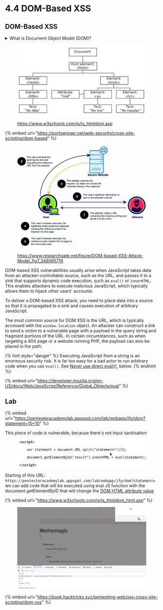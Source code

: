 # 4.4 DOM-Based XSS

## DOM-Based XSS

<details>

<summary>What is Document Object Model (DOM)?</summary>

Document Object Model (DOM) is a programming interface for web documents. It represents the structure of HTML and XML documents as a tree-like model where each node represents a part of the document, such as elements, attributes, and text.

In simpler terms, it's a way for programs and scripts to interact with the content of web pages. Web browsers use the DOM to render web pages, and developers can use JavaScript to manipulate the DOM dynamically, changing the structure, content, and style of web pages in response to user actions or other events.

</details>

<figure><img src="../../.gitbook/assets/image (10).png" alt=""><figcaption><p><a href="https://www.w3schools.com/js/js_htmldom.asp">https://www.w3schools.com/js/js_htmldom.asp</a></p></figcaption></figure>

{% embed url="https://portswigger.net/web-security/cross-site-scripting/dom-based" %}

<figure><img src="../../.gitbook/assets/image (75).png" alt=""><figcaption><p><a href="https://www.researchgate.net/figure/DOM-based-XSS-Attack-Model_fig7_348065719">https://www.researchgate.net/figure/DOM-based-XSS-Attack-Model_fig7_348065719</a></p></figcaption></figure>

DOM-based XSS vulnerabilities usually arise when JavaScript takes data from an attacker-controllable source, such as the URL, and passes it to a sink that supports dynamic code execution, such as `eval()` or `innerHTML`. This enables attackers to execute malicious JavaScript, which typically allows them to hijack other users' accounts.

To deliver a DOM-based XSS attack, you need to place data into a source so that it is propagated to a sink and causes execution of arbitrary JavaScript.

The most common source for DOM XSS is the URL, which is typically accessed with the `window.location` object. An attacker can construct a link to send a victim to a vulnerable page with a payload in the query string and fragment portions of the URL. In certain circumstances, such as when targeting a 404 page or a website running PHP, the payload can also be placed in the path.

{% hint style="danger" %}
Executing JavaScript from a string is an enormous security risk. It is far too easy for a bad actor to run arbitrary code when you use `eval()`. See [Never use direct eval()!](https://developer.mozilla.org/en-US/docs/Web/JavaScript/Reference/Global\_Objects/eval#never\_use\_direct\_eval!), below.
{% endhint %}

{% embed url="https://developer.mozilla.org/en-US/docs/Web/JavaScript/Reference/Global_Objects/eval" %}

## Lab

{% embed url="https://pentesteracademylab.appspot.com/lab/webapp/jfp/dom?statement=10+10" %}

This piece of code is vulnerable, because there's not  input sanitisation

<figure><img src="../../.gitbook/assets/image (1).png" alt=""><figcaption></figcaption></figure>

Starting of this URL: `https://pentesteracademylab.appspot.com/lab/webapp/jfp/dom?statement=` we can add code that will be executed using eval JS function with the document.getElementByID that will change the [DOM HTML attribute value](https://www.w3schools.com/js/js\_htmldom\_html.asp)

{% embed url="https://www.w3schools.com/js/js_htmldom_html.asp" %}

<figure><img src="../../.gitbook/assets/image.png" alt=""><figcaption></figcaption></figure>

{% embed url="https://book.hacktricks.xyz/pentesting-web/xss-cross-site-scripting/dom-xss" %}
